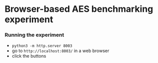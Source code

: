 # Browser-based AES benchmarking experiment

### Running the experiment

* `python3 -m http.server 8003`
* go to `http://localhost:8003/` in a web browser
* click the buttons
